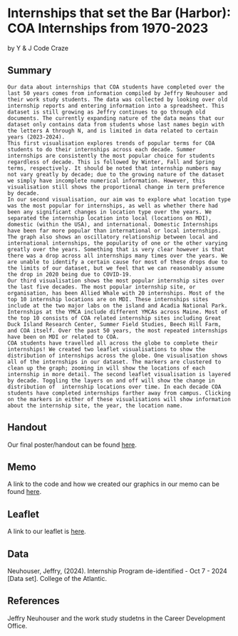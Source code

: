 Internships that set the Bar (Harbor): COA Internships from 1970-2023
================
by Y & J Code Craze 

## Summary

    Our data about internships that COA students have completed over the last 50 years comes from information compiled by Jeffry Neuhouser and their work study students. The data was collected by looking over old internship reports and entering information into a spreadsheet. This dataset is still growing as Jeffry continues to go through old documents. The currently expanding nature of the data means that our dataset only contains data from students whose last names begin with the letters A through N, and is limited in data related to certain years (2023-2024).
    This first visualisation explores trends of popular terms for COA students to do their internships across each decade. Summer internships are consistently the most popular choice for students regardless of decade. This is followed by Winter, Fall and Spring terms, respectively. It should be noted that internship numbers may not vary greatly by decade; due to the growing nature of the dataset we simply have incomplete numerical information. However, this visualisation still shows the proportional change in term preference by decade.
    In our second visualisation, our aim was to explore what location type was the most popular for internships, as well as whether there had been any significant changes in location type over the years. We separated the internship location into local (locations on MDI), domestic (within the USA), and international. Domestic Internships have been far more popular than international or local internships. The graph also shows an oscillatory relationship between local and international internships, the popularity of one or the other varying greatly over the years. Something that is very clear however is that there was a drop across all internships many times over the years. We are unable to identify a certain cause for most of these drops due to the limits of our dataset, but we feel that we can reasonably assume the drop in 2020 being due to COVID-19.
    Our third visualisation shows the most popular internship sites over the last five decades. The most popular internship site, or organisation, has been Allied Whale with 20 internships. Most of the top 10 internship locations are on MDI. These internships sites include at the two major labs on the island and Acadia National Park. Internships at the YMCA include different YMCAs across Maine. Most of the top 10 consists of COA related internship sites including Great Duck Island Research Center, Summer Field Studies, Beech Hill Farm, and COA itself. Over the past 50 years, the most repeated internships have been on MDI or related to COA. 
    COA students have travelled all across the globe to complete their internships! We created two leaflet visualisations to show the distribution of internships across the globe. One visualisation shows all of the internships in our dataset. The markers are clustered to clean up the graph; zooming in will show the locations of each internship in more detail. The second leaflet visualisation is layered by decade. Toggling the layers on and off will show the change in distribution of  internship locations over time. In each decade COA students have completed internships farther away from campus. Clicking on the markers in either of these visualisations will show information about the internship site, the year, the location name. 


## Handout

Our final poster/handout can be found [here](y-j-handout.pdf).

## Memo

A link to the code and how we created our graphics in our memo can be found [here](memo/memo.html).

## Leaflet

A link to our leaflet is [here](memo/Leaflets.html).


## Data

Neuhouser, Jeffry, (2024). Internship Program de-identified - Oct 7 - 2024 [Data set]. College of the Atlantic.

## References

Jeffry Neuhouser and the work study studetns in the Career Development Office. 
